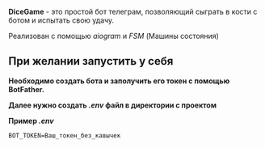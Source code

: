 **DiceGame** - это простой бот телеграм, позволяющий сыграть в кости с ботом и испытать свою удачу.

Реaлизован с помощью _aiogram_ и _FSM_ (Машины состояния)

## **При желании запустить у себя** ##

**Необходимо создать бота и заполучить его токен с 
помощью BotFather.**

**Далее нужно создать _.env_ файл в директории с проектом**

**Пример _.env_** 

`BOT_TOKEN=Ваш_токен_без_кавычек`